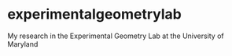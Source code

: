 # experimentalgeometrylab
My research in the Experimental Geometry Lab at the University of Maryland

